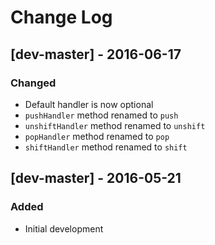Change Log
==========

[dev-master] - 2016-06-17
-------------------------

### Changed
- Default handler is now optional
- `pushHandler` method renamed to `push`
- `unshiftHandler` method renamed to `unshift`
- `popHandler` method renamed to `pop`
- `shiftHandler` method renamed to `shift`

[dev-master] - 2016-05-21
---------------------

### Added
- Initial development
